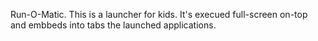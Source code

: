 Run-O-Matic.
This is a launcher for kids. 
It's execued full-screen on-top and embbeds into tabs the launched applications.
